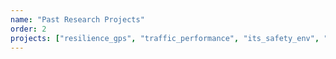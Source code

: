 ```yaml
---
name: "Past Research Projects"
order: 2
projects: ["resilience_gps", "traffic_performance", "its_safety_env", "trafficturk", "traffic_incident_est", "decision_lca"]
---
```

